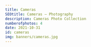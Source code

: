 ```yaml
---
title: Cameras
SEOtitle: Cameras — Photography
description: Cameras Photo Collection
numberofphotos: 4
date: 2021-10-31
id: cameras
img: banners/cameras.jpg
---
```


